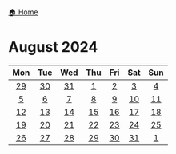 [🏠 Home](../../index.md)
# August 2024

|Mon|Tue|Wed|Thu|Fri|Sat|Sun|
|:-:|:-:|:-:|:-:|:-:|:-:|:-:|
|[29](./july_29.md)|[30](./july_30.md)|[31](./july_31.md)|[1](./august_1.md)|[2](./august_2.md)|[3](./august_3.md)|[4](./august_4.md)|
|[5](./august_5.md)|[6](./august_6.md)|[7](./august_7.md)|[8](./august_8.md)|[9](./august_9.md)|[10](./august_10.md)|[11](./august_11.md)|
|[12](./august_12.md)|[13](./august_13.md)|[14](./august_14.md)|[15](./august_15.md)|[16](./august_16.md)|[17](./august_17.md)|[18](./august_18.md)|
|[19](./august_19.md)|[20](./august_20.md)|[21](./august_21.md)|[22](./august_22.md)|[23](./august_23.md)|[24](./august_24.md)|[25](./august_25.md)|
|[26](./august_26.md)|[27](./august_27.md)|[28](./august_28.md)|[29](./august_29.md)|[30](./august_30.md)|[31](./august_31.md)|[1](./september_1.md)|
